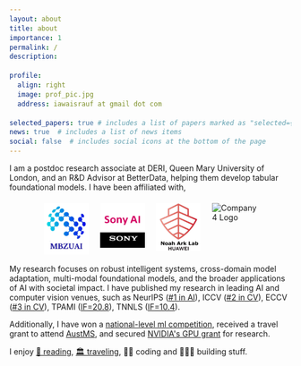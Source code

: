 ```yaml
---
layout: about
title: about
importance: 1
permalink: /
description: 

profile:
  align: right
  image: prof_pic.jpg
  address: iawaisrauf at gmail dot com
  
selected_papers: true # includes a list of papers marked as "selected={true}"
news: true  # includes a list of news items
social: false  # includes social icons at the bottom of the page
---
```


<style>
.logos-container {
    display: flex;
    justify-content: center;
    flex-wrap: wrap;
    gap: 20px;
    margin-top: 20px;
}

.logo {
    width: 100%;
    max-width: 40px;
    height: auto;
    transition: all 0.3s ease-in-out;
}

/* Responsive adjustments */
@media (min-width: 540px) {
    .logo {
        max-width: 70px; 
    }
}

@media (min-width: 900px) {
    .logo {
        max-width: 80px;
    }
}

@media (max-width: 480px) {
    .logos-container {
        gap: 10px;
    }
    .logo {
        max-width: 45px;
    }
}
</style>

I am a postdoc research associate at DERI, Queen Mary University of London, and an R&D Advisor at BetterData, helping them develop tabular foundational models. I have been affiliated with, 
  <div class="logos-container">
          <div class="company">
            <img src="assets/img/mbzuai.png" alt="" class="logo">
        </div>
        <div class="company">
            <img src="assets/img/sonyai.jpg" alt="" class="logo">
        </div>
        <div class="company">
            <img src="assets/img/huawei.png" alt="" class="logo">
        </div>
      <div class="company">
            <img src="https://encrypted-tbn0.gstatic.com/images?q=tbn:ANd9GcSW-zl6llLzUFvqZSCz-lFtmypVHGfg9p0s8w&s" alt="Company 4 Logo" class="logo">
        </div>
    </div>

<!-- <ul>
 <li> RA at <a href="https://mbzuai.ac.ae/"> MBZUAI</a>, among <a href="https://csrankings.org/#/index?ai&vision&mlmining&nlp&world">top 15 AI research institutes</a></li>
  <li> RA at <a href="https://ai.sony/">Sony AI</a>, Japan
  </li>
  <li> RA at AI Theory Group of <a href="http://www.noahlab.com.hk/">Huawei's Noah Ark Lab</a> in Hong Kong
  </li>
  <li> Ph.D. Student and RA at <a href="https://sites.google.com/khu.ac.kr/mlvclab/">MLVC Lab</a> in South Korea
  </li> -->
  <!-- <li> RA at <a href="http://www.spider.itu.edu.pk">SPIDER Lab</a> and a TA for five grad and undergrad courses, including <a href="https://awaisrauf.github.io/ee512/" class="muted-link">machine learning</a> at <a href="http://www.itu.edu.pk/" class="muted-link">ITU </a> </li> -->
  <!-- <li> Teaching Assistant for graduate and undergraduate courses, including <a href="https://awaisrauf.github.io/ee512/" class="muted-link">machine learning</a> -->
<!-- </ul> -->

My research focuses on robust intelligent systems, cross-domain model adaptation, multi-modal foundational models, and the broader applications of AI with societal impact. I have published my research in leading AI and computer vision venues, such as NeurIPS ([#1 in AI](https://scholar.google.com.hk/citations?view_op=top_venues&hl=en&vq=eng_artificialintelligence)), ICCV ([#2 in CV](https://scholar.google.com.hk/citations?view_op=top_venues&hl=en&vq=eng_computervisionpatternrecognition)), ECCV ([#3 in CV](https://scholar.google.com.hk/citations?view_op=top_venues&hl=en&vq=eng_computervisionpatternrecognition)), TPAMI ([IF=20.8](https://ieeexplore.ieee.org/xpl/RecentIssue.jsp?punumber=34)), TNNLS ([IF=10.4](https://cis.ieee.org/publications/t-neural-networks-and-learning-systems)).



<!-- <div class="logos-container">
        <img src="https://yt3.googleusercontent.com/_q_p7qZP7kmN9_F2Sf26zcUI23ShtGlFZNdGvdOp09ymubZI-q_32m2Sz-LRw5K2zfX2PF__=s900-c-k-c0x00ffffff-no-rj" alt="Company 1 Logo" class="logo">
        <img src="https://avatars.githubusercontent.com/u/12619994?s=200&v=4" alt="Company 2 Logo" class="logo">
        <img src="https://pbs.twimg.com/profile_images/1540236845400866817/snSslwU-_400x400.jpg" alt="Company 3 Logo" class="logo">
        <img src="https://lh6.googleusercontent.com/NwuzzRSYASBEdncLUKgnLhswIGbMgZopmw1--NSy62gXrHAoZEGUmkL6gxECJfJoXWrucXgG4gC2GSxUcobM1zk=w16383" alt="Company 4 Logo" class="logo">
    </div> -->


 <!-- Details of my researcher is available here. I regularly contribute as a reviewer for top conferences such as NeurIPS, CVPR, ICLR, ICCV, and AISTATS. -->
 <!-- MICCAI ([#4 in Med. Imaging](https://scholar.google.com.hk/citations?view_op=top_venues&hl=en&vq=med_radiologymedicalimaging)), COLING ([#5 in Comp. Linguistics](https://scholar.google.com.hk/citations?view_op=top_venues&hl=en&vq=eng_computationallinguistics)), and WACV ([#9 in CV](https://scholar.google.com.hk/citations?view_op=top_venues&hl=en&vq=eng_computervisionpatternrecognition)). Details of my researcher is available here.   -->

Additionally, I have won a [national-level ml competition](https://propakistani.pk/2018/08/01/first-ever-election-prediction-contest-in-pakistan-concludes/), received a travel grant to attend [AustMS](https://sites.google.com/view/2022-workshop-bridgingmathstcs), and secured [NVIDIA's GPU grant](https://developer.nvidia.com/academic_gpu_seeding) for research.

I enjoy [📖 reading](https://www.goodreads.com/review/list/90419452-awais?page=1&per_page=100&print=true&ref=nav_mybooks&shelf=read&utf8), [🏛 traveling](), 🧑‍💻 coding and 👷🏼‍♂️ building stuff.

